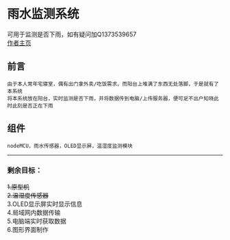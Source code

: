 # 雨水监测系统  
   可用于监测是否下雨，如有疑问加Q1373539657  
   [作者主页](https://github.com/coder-Zzx)
   

## 前言
    由于本人常年宅寝室，偶有出门拿外卖/吃饭需求，而阳台上堆满了东西无处落脚，于是就有了本系统  
    将本系统放在阳台，实时监测是否下雨，并将数据传到电脑/上传服务器，便可足不出户知晓此时此刻是否正在下雨

## 组件
    nodeMCU，雨水传感器，OLED显示屏，温湿度监测模块

******

### 剩余目标：
   ~~1.原型机    
   2.温湿度传感器~~  
   3.OLED显示屏实时显示信息  
   4.局域网内数据传输  
   5.电脑端实时获取数据  
   6.图形界面制作  
    

